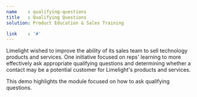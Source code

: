```yaml
---
name    : qualifying-questions
title   : Qualifying Questions
solution: Product Education & Sales Training

link    : '#'
---
```

Limelight wished to improve the ability of its sales team to sell technology products and services. One initiative focused on reps' learning to more effectively ask appropriate qualifying questions and determining whether a contact may be a potential customer for Limelight's products and services.

This demo highlights the module focused on how to ask qualifying questions.
